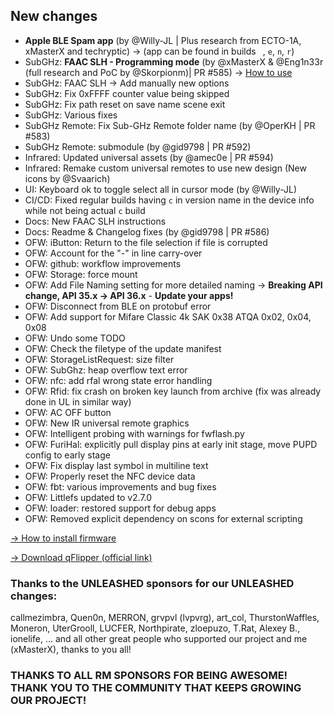 ## New changes
* **Apple BLE Spam app** (by @Willy-JL | Plus research from ECTO-1A, xMasterX and techryptic) -> (app can be found in builds ` `, `e`, `n`, `r`)
* SubGHz: **FAAC SLH - Programming mode** (by @xMasterX & @Eng1n33r (full research and PoC by @Skorpionm)| PR #585) -> [How to use](https://github.com/DarkFlippers/unleashed-firmware/blob/dev/documentation/SubGHzRemoteProg.md)
* SubGHz: FAAC SLH -> Add manually new options
* SubGHz: Fix 0xFFFF counter value being skipped
* SubGHz: Fix path reset on save name scene exit
* SubGHz: Various fixes
* SubGHz Remote: Fix Sub-GHz Remote folder name (by @OperKH | PR #583)
* SubGHz Remote: submodule (by @gid9798 | PR #592)
* Infrared: Updated universal assets (by @amec0e | PR #594)
* Infrared: Remake custom universal remotes to use new design (New icons by @Svaarich)
* UI: Keyboard ok to toggle select all in cursor mode (by @Willy-JL)
* CI/CD: Fixed regular builds having `c` in version name in the device info while not being actual `c` build
* Docs: New FAAC SLH instructions
* Docs: Readme & Changelog fixes (by @gid9798 | PR #586)
* OFW: iButton: Return to the file selection if file is corrupted
* OFW: Account for the "-" in line carry-over
* OFW: github: workflow improvements
* OFW: Storage: force mount
* OFW: Add File Naming setting for more detailed naming -> **Breaking API change, API 35.x -> API 36.x** - **Update your apps!**
* OFW: Disconnect from BLE on protobuf error
* OFW: Add support for Mifare Classic 4k SAK 0x38 ATQA 0x02, 0x04, 0x08
* OFW: Undo some TODO
* OFW: Check the filetype of the update manifest
* OFW: StorageListRequest: size filter 
* OFW: SubGhz: heap overflow text error 
* OFW: nfc: add rfal wrong state error handling
* OFW: Rfid: fix crash on broken key launch from archive (fix was already done in UL in similar way)
* OFW: AC OFF button
* OFW: New IR universal remote graphics
* OFW: Intelligent probing with warnings for fwflash.py
* OFW: FuriHal: explicitly pull display pins at early init stage, move PUPD config to early stage 
* OFW: Fix display last symbol in multiline text
* OFW: Properly reset the NFC device data
* OFW: fbt: various improvements and bug fixes
* OFW: Littlefs updated to v2.7.0
* OFW: loader: restored support for debug apps
* OFW: Removed explicit dependency on scons for external scripting

[-> How to install firmware](https://github.com/DarkFlippers/unleashed-firmware/blob/dev/documentation/HowToInstall.md)

[-> Download qFlipper (official link)](https://flipperzero.one/update)

### Thanks to the UNLEASHED sponsors for our UNLEASHED changes:
callmezimbra, Quen0n, MERRON, grvpvl (lvpvrg), art_col, ThurstonWaffles, Moneron, UterGrooll, LUCFER, Northpirate, zloepuzo, T.Rat, Alexey B., ionelife, ...
and all other great people who supported our project and me (xMasterX), thanks to you all!


### THANKS TO ALL RM SPONSORS FOR BEING AWESOME! THANK YOU TO THE COMMUNITY THAT KEEPS GROWING OUR PROJECT!

